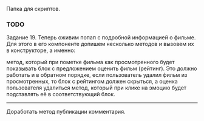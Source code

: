 Папка для скриптов.

### TODO

Задание 19. 
Теперь оживим попап с подробной информацией о фильме. Для этого в его компоненте допишем несколько методов и вызовем их в конструкторе, а именно:

метод, который при пометке фильма как просмотренного будет показывать блок с предложением оценить фильм (рейтинг). Это должно работать и в обратном порядке, если пользователь удалил фильм из просмотренных, то блок с рейтингом должен скрыться, а оценка пользователя удалиться
метод, который при клике на эмоцию будет подставлять её в соответствующий блок.

---

Доработать метод публикации комментария.
